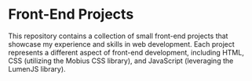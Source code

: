 # Front-End Projects

This repository contains a collection of small front-end projects that showcase my experience and skills in web development. Each project represents a different aspect of front-end development, including HTML, CSS (utilizing the Mobius CSS library), and JavaScript (leveraging the LumenJS library).
